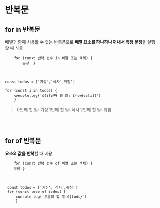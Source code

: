 # 반복문

## for in 반복문

배열과 함께 사용할 수 있는 반복문으로
**배열 요소를 하나하나 꺼내서 특정 문장**을 실행할 때 사용

        for (const 반복 변수 in 배열 또는 객체) {
    	    문장	}

<br>

    const todos = ['기상','식사',취침']

    for (const i in todos) {
    	console.log(`${i}번째 할 일: ${todos[i]}')
    	}

> 0번째 할 일: 기상
> 1번째 할 일: 식사
> 2번째 할 일: 취침

<br><br>

## for of 반복문

**요소의 값을 반복**할 때 사용

        for (const 반복 변수 of 배열 또는 객체) {
        문장 }

<br>

     const todos = ['기상','식사',취침']
     for (const todo of todos) {
         console.log(`오늘의 할 일:${todo}`)
         }

<br><br>
